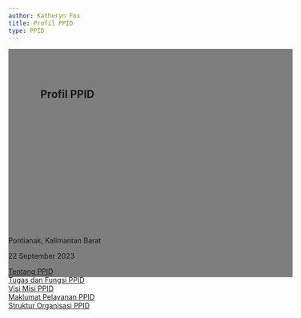```yaml
---
author: Katheryn Fox
title: Profil PPID
type: PPID
---
```

<section class="">
    <div class="relative bg-white dark:bg-gray-600" style="height: 360px; background-image: url('/images/banner.png'); background-repeat: no-repeat; background-position: center; background-size: 100% auto;">
        <div style="background: rgba(0,0,0,0.5); width: 100%; height: 100%; padding: 48px 32px;" class="absolute bottom-0 left-0">
            <div class="container-besar" style="height: 100%; padding: 0 32px;">
                <div class="absolute bottom-8">
                    <h2 class="text-white font-bold text-4xl mb-2">Profil PPID</h2>
                </div>
            </div>
        </div>
    </div>
    <div class="bg-white dark:bg-gray-900">
        <div style="width: 100%; height: auto;" class="container-besar flex align-center px-8 py-3">
            <i class="fas fa-map-marker-alt black-fill white-fill mr-2" style="font-size: 24px"></i>
            <p class="mr-8">Pontianak, Kalimantan Barat</p>
            <i style="font-size: 24px;" class="far fa-calendar text-black dark:text-white mr-2"></i>
            <p class="mr-8">22 September 2023</p>
        </div>
    </div>
</section>
<div class="container-besar grid lg:grid-cols-5" style="grid-template-columns: 20% 20% 20% 20% 20%">
    <div class="my-16">
        <div class="flex justify-center mb-4">
            <i style="font-size: 96px;" class="fas fa-info-circle"></i>
        </div>
        <div class="flex justify-center">
            <a href="/ppid/profil-ppid/tentang-ppid" class="text-center text-secondary" style="text-decoration: underline;">Tentang PPID</a>
        </div>
    </div>
    <div class="my-16">
        <div class="flex justify-center mb-4">
            <i style="font-size: 96px;" class="fas fa-clipboard-list"></i>
        </div>
        <div class="flex justify-center">
            <a href="/profil/tugas-dan-fungsi" class="text-center text-secondary" style="text-decoration: underline;">Tugas dan Fungsi PPID</a>
        </div>
    </div>
    <div class="my-16">
        <div class="flex justify-center mb-4">
            <i style="font-size: 96px;" class="fas fa-bullseye"></i>
        </div>
        <div class="flex justify-center">
            <a href="/profil/visi-dan-misi" class="text-center text-secondary" style="text-decoration: underline;">Visi Misi PPID</a>
        </div>
    </div>
    <div class="my-16">
        <div class="flex justify-center mb-4">
            <i style="font-size: 96px;" class="fas fa-question-circle"></i>
        </div>
        <div class="flex justify-center">
            <a href="/ppid/profil-ppid/maklumat-pelayanan-informasi" class="text-center text-secondary" style="text-decoration: underline;">Maklumat Pelayanan PPID</a>
        </div>
    </div>
    <div class="my-16">
        <div class="flex justify-center mb-4">
            <i style="font-size: 96px;" class="fas fa-sitemap"></i>
        </div>
        <div class="flex justify-center">
            <a href="/profil/struktur-organisasi" class="text-center text-secondary" style="text-decoration: underline;">Struktur Organisasi PPID</a>
        </div>
    </div>
</div>
